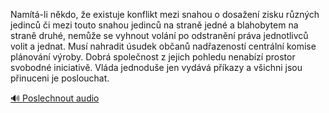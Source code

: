 
Namítá-li někdo, že existuje konflikt mezi snahou o dosažení zisku různých jedinců či mezi touto snahou jedinců na straně jedné a blahobytem na straně druhé, nemůže se vyhnout volání po odstranění práva jednotlivců volit a jednat. Musí nahradit úsudek občanů nadřazeností centrální komise plánování výroby. Dobrá společnost z jejich pohledu nenabízí prostor svobodné iniciativě. Vláda jednoduše jen vydává příkazy a všichni jsou přinuceni je poslouchat.

[🔊 Poslechnout audio](/data/7-paragraphs/audio/chapter_145/para_001-Namt-li-nkdo-e-existuje-konflikt-mezi-snahou.mp3)
